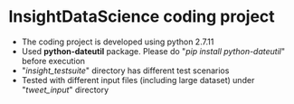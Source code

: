 # InsightDataScience coding project
  - The coding project is developed using python 2.7.11
  - Used **python-dateutil** package. Please do "*pip install python-dateutil*" before execution
  - "*insight_testsuite*" directory has different test scenarios
  - Tested with different input files (including large dataset) under "*tweet_input*" directory
